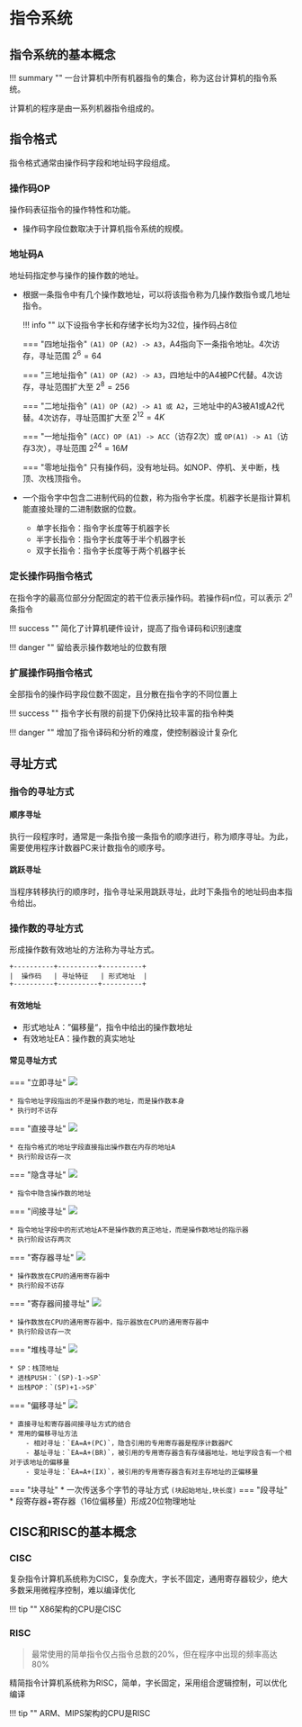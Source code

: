 指令系统
===

## 指令系统的基本概念

!!! summary ""
    一台计算机中所有机器指令的集合，称为这台计算机的指令系统。

计算机的程序是由一系列机器指令组成的。

## 指令格式
指令格式通常由操作码字段和地址码字段组成。

### 操作码OP
操作码表征指令的操作特性和功能。

* 操作码字段位数取决于计算机指令系统的规模。

### 地址码A
地址码指定参与操作的操作数的地址。

* 根据一条指令中有几个操作数地址，可以将该指令称为几操作数指令或几地址指令。

    !!! info ""
        以下设指令字长和存储字长均为32位，操作码占8位

    === "四地址指令"
        `(A1) OP (A2) -> A3`，A4指向下一条指令地址。4次访存，寻址范围 $2^6=64$
    
    === "三地址指令"
        `(A1) OP (A2) -> A3`，四地址中的A4被PC代替。4次访存，寻址范围扩大至 $2^8=256$
    
    === "二地址指令"
        `(A1) OP (A2) -> A1 或 A2`，三地址中的A3被A1或A2代替。4次访存，寻址范围扩大至 $2^{12}=4K$
    
    === "一地址指令"
        `(ACC) OP (A1) -> ACC`（访存2次）或 `OP(A1) -> A1`（访存3次），寻址范围 $2^{24}=16M$
    
    === "零地址指令"
        只有操作码，没有地址码。如NOP、停机、关中断，栈顶、次栈顶指令。

* 一个指令字中包含二进制代码的位数，称为指令字长度。机器字长是指计算机能直接处理的二进制数据的位数。
    - 单字长指令：指令字长度等于机器字长
    - 半字长指令：指令字长度等于半个机器字长
    - 双字长指令：指令字长度等于两个机器字长

### 定长操作码指令格式
在指令字的最高位部分分配固定的若干位表示操作码。若操作码n位，可以表示 $2^n$ 条指令

!!! success ""
    简化了计算机硬件设计，提高了指令译码和识别速度

!!! danger ""
    留给表示操作数地址的位数有限

### 扩展操作码指令格式
全部指令的操作码字段位数不固定，且分散在指令字的不同位置上

!!! success ""
    指令字长有限的前提下仍保持比较丰富的指令种类

!!! danger ""
    增加了指令译码和分析的难度，使控制器设计复杂化

## 寻址方式
### 指令的寻址方式
#### 顺序寻址
执行一段程序时，通常是一条指令接一条指令的顺序进行，称为顺序寻址。为此，需要使用程序计数器PC来计数指令的顺序号。
#### 跳跃寻址
当程序转移执行的顺序时，指令寻址采用跳跃寻址，此时下条指令的地址码由本指令给出。
### 操作数的寻址方式
形成操作数有效地址的方法称为寻址方式。
```text 
+----------+----------+----------+
|  操作码   | 寻址特征   | 形式地址  |
+----------+----------+----------+
```
#### 有效地址
* 形式地址A：”偏移量“，指令中给出的操作数地址
* 有效地址EA：操作数的真实地址
#### 常见寻址方式
<!-- todo 示意图 -->

=== "立即寻址"
    ![](./asset-img/4-lijixunzhi.png)

    * 指令地址字段指出的不是操作数的地址，而是操作数本身
    * 执行时不访存

=== "直接寻址"
    ![](./asset-img/4-zhijiexunzhi.png)

    * 在指令格式的地址字段直接指出操作数在内存的地址A
    * 执行阶段访存一次

=== "隐含寻址"
    ![](./asset-img/4-yinhanxunzhi.png)

    * 指令中隐含操作数的地址

=== "间接寻址"
    ![](./asset-img/4-jianjiexunzhi.png)

    * 指令地址字段中的形式地址A不是操作数的真正地址，而是操作数地址的指示器
    * 执行阶段访存两次

=== "寄存器寻址"
    ![](./asset-img/4-jicunqixunzhi.png)

    * 操作数放在CPU的通用寄存器中
    * 执行阶段不访存

=== "寄存器间接寻址"
    ![](./asset-img/4-jicunqijianjie.png)

    * 操作数放在CPU的通用寄存器中，指示器放在CPU的通用寄存器中
    * 执行阶段访存一次

=== "堆栈寻址"
    ![](./asset-img/4-duizhanxunzhi.png)

    * SP：栈顶地址
    * 进栈PUSH：`(SP)-1->SP`
    * 出栈POP：`(SP)+1->SP`

=== "偏移寻址"
    ![](./asset-img/4-pianyixunzhi.png)

    * 直接寻址和寄存器间接寻址方式的结合
    * 常用的偏移寻址方法
        - 相对寻址：`EA=A+(PC)`，隐含引用的专用寄存器是程序计数器PC
        - 基址寻址：`EA=A+(BR)`，被引用的专用寄存器含有存储器地址，地址字段含有一个相对于该地址的偏移量
        - 变址寻址：`EA=A+(IX)`，被引用的专用寄存器含有对主存地址的正偏移量

=== "块寻址"
    * 一次传送多个字节的寻址方式 `(块起始地址,块长度)`
=== "段寻址"
    * 段寄存器+寄存器（16位偏移量）形成20位物理地址
## CISC和RISC的基本概念
### CISC
复杂指令计算机系统称为CISC，复杂庞大，字长不固定，通用寄存器较少，绝大多数采用微程序控制，难以编译优化

!!! tip ""
    X86架构的CPU是CISC

### RISC
> 最常使用的简单指令仅占指令总数的20%，但在程序中出现的频率高达80%

精简指令计算机系统称为RISC，简单，字长固定，采用组合逻辑控制，可以优化编译

!!! tip ""
    ARM、MIPS架构的CPU是RISC